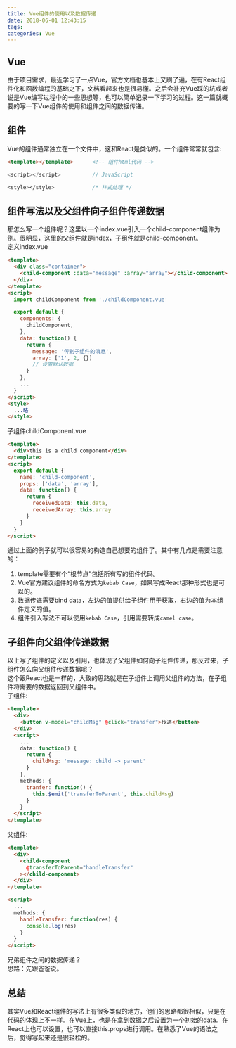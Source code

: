 ```yaml
---
title: Vue组件的使用以及数据传递
date: 2018-06-01 12:43:15
tags:
categories: Vue
---
```

## Vue
由于项目需求，最近学习了一点Vue，官方文档也基本上又刷了遍，在有React组件化和函数编程的基础之下，文档看起来也是很易懂。之后会补充Vue踩的坑或者说是Vue编写过程中的一些思想等，也可以简单记录一下学习的过程。这一篇就概要的写一下Vue组件的使用和组件之间的数据传递。
## 组件
Vue的组件通常独立在一个文件中，这和React是类似的。一个组件常常就包含:  
```html
<template></template>      <!-- 组件html代码 -->
```
```javascript
<script></script>          // JavaScript
```
```css
<style></style>            /* 样式处理 */
```
## 组件写法以及父组件向子组件传递数据
那怎么写一个组件呢？这里以一个index.vue引入一个child-component组件为例。很明显，这里的父组件就是index，子组件就是child-component。  
定义index.vue
```html
<template>
  <div class="container">
    <child-component :data="message" :array="array"></child-component>
  </div>
</template>
<script>
  import childComponent from './childComponent.vue'

  export default {
    components: {
      childComponent,
    },
    data: function() {
      return {
        message: '传到子组件的消息',
        array: ['1', 2, {}]
        // 设置默认数据
      }
    },
    ...
  }
</script>
<style>
  ...略
</style>
```
子组件childComponent.vue
```html
<template>
  <div>this is a child component</div>
</template>
<script>
  export default {
    name: 'child-component',
    props: ['data', 'array'],
    data: function() {
      return {
        receivedData: this.data,
        receivedArray: this.array
      }
    }
  }
</script>
```
通过上面的例子就可以很容易的构造自己想要的组件了。其中有几点是需要注意的：
1. template需要有个“根节点”包括所有写的组件代码。
2. Vue官方建议组件的命名方式为`kebab Case`，如果写成React那种形式也是可以的。
3. 数据传递需要bind data，左边的值提供给子组件用于获取，右边的值为本组件定义的值。
4. 组件引入写法不可以使用`kebab Case`，引用需要转成`camel case`。

## 子组件向父组件传递数据
以上写了组件的定义以及引用，也体现了父组件如何向子组件传递，那反过来，子组件怎么向父组件传递数据呢？  
这个跟React也是一样的，大致的思路就是在子组件上调用父组件的方法，在子组件将需要的数据返回到父组件中。  
子组件:
```html
<template>
  <div>
    <button v-model="childMsg" @click="transfer">传递</button>
  </div>
  <script>
    ...
    data: function() {
      return {
        childMsg: 'message: child -> parent'
      }
    },
    methods: {
      tranfer: function() {
        this.$emit('transferToParent', this.childMsg)
      }
    }
  </script>
</template>
```
父组件:
```html
<template>
  <div>
    <child-component 
      @transferToParent="handleTransfer"
    ></child-component>
  </div>
</template>

<script>
  ...
  methods: {
    handleTransfer: function(res) {
      console.log(res)
    }
  }
</script>
```

兄弟组件之间的数据传递？  
思路：先跟爸爸说。
## 总结
其实Vue和React组件的写法上有很多类似的地方，他们的思路都很相似，只是在代码的体现上不一样。在Vue上，也是在拿到数据之后设置为一个初始的data。在React上也可以设置，也可以直接this.props进行调用。在熟悉了Vue的语法之后，觉得写起来还是很轻松的。